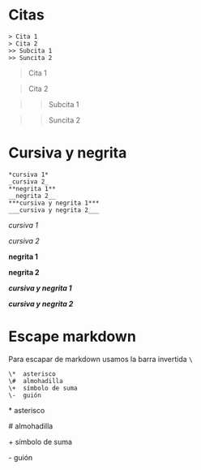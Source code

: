 # Citas

```
> Cita 1
> Cita 2
>> Subcita 1
>> Suncita 2
```

> Cita 1

> Cita 2

>> Subcita 1

>> Suncita 2

# Cursiva y negrita

```
*cursiva 1*	
_cursiva 2_	
**negrita 1**
__negrita 2__	
***cursiva y negrita 1***	
___cursiva y negrita 2___
```

*cursiva 1*	

_cursiva 2_	

**negrita 1**

__negrita 2__	

***cursiva y negrita 1***	

___cursiva y negrita 2___


# Escape markdown

Para escapar de markdown usamos la barra invertida `\`
```
\*  asterisco
\#  almohadilla
\+  símbolo de suma
\-  guión
```

\*  asterisco

\#  almohadilla

\+  símbolo de suma

\-  guión
